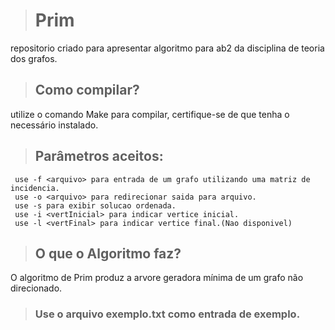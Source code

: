 > # Prim
  repositorio criado para apresentar algoritmo para ab2 da disciplina de teoria dos grafos.
> ## Como compilar?
  utilize o comando Make para compilar, certifique-se de que tenha o necessário instalado.
> ## Parâmetros aceitos:
     use -f <arquivo> para entrada de um grafo utilizando uma matriz de incidencia.
     use -o <arquivo> para redirecionar saida para arquivo.
     use -s para exibir solucao ordenada.
     use -i <vertInicial> para indicar vertice inicial.
     use -l <vertFinal> para indicar vertice final.(Nao disponivel)
> ## O que o Algoritmo faz?
  O algoritmo de Prim produz a arvore geradora mínima de um grafo não direcionado.
> ### Use o arquivo exemplo.txt como entrada de exemplo.
